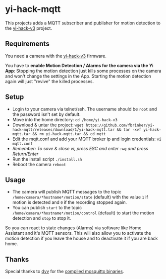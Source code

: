 # yi-hack-mqtt

This projects adds a MQTT subscriber and publisher for motion detection to the [yi-hack-v3](https://github.com/shadow-1/yi-hack-v3) project.

## Requirements

You need a camera with the [yi-hack-v3](https://github.com/shadow-1/yi-hack-v3) firmware.

You have to **enable Motion Detection / Alarms for the camera via the Yi App**:
Stopping the motion detection just kills some processes on the camera and won't change the settings in the App. Starting the motion detection again will just "revive" the killed processes.

## Setup

* Login to your camera via telnet/ssh. The username should be `root` and the password isn't set by default.
* Move into the home directory: `cd /home/yi-hack-v3`
* Download & untar the project: `wget https://github.com/fbrinker/yi-hack-mqtt/releases/download/1/yi-hack-mqtt.tar && tar -xvf yi-hack-mqtt.tar && rm yi-hack-mqtt.tar && cd mqtt`
* Edit the mqtt.conf and add your MQTT broker ip and login credentials: `vi mqtt.conf`
* *Remember: To save & close vi, press ESC and enter `:wq` and press Return/Enter*
* Run the install script `./install.sh`
* Reboot the camera `reboot`

## Usage

* The camera will publish MQTT messages to the topic `/home/camera/*hostname*/motion/state` (default) with the value `1` if motion is detected and `0` if the recording stopped again.
* You can publish `start` to the topic `/home/camera/*hostname*/motion/control` (default) to start the motion detection and `stop` to stop it.

So you can react to state changes (Alarms) via software like Home Assistant and it's MQTT sensors. This will also allow you to activate the motion detection if you leave the house and to deactivate it if you are back home.

## Thanks

Special thanks to [dvv](https://github.com/dvv) for the [compiled mosquitto binaries](https://github.com/shadow-1/yi-hack-v3/issues/130).